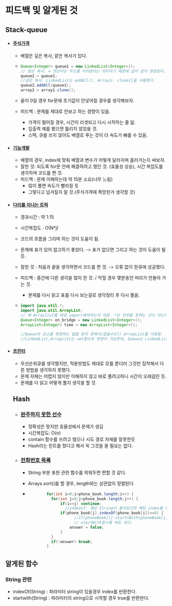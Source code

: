 # 피드백 및 알게된 것

## Stack-queue 

- #### [주식가격](https://programmers.co.kr/learn/courses/30/lessons/42584)

  - 배열은 깊은 복사, 얕은 복사가 있다. 

  - ```java
    Queue<Integer> queue1 = new LinkedList<Integer>();
    // 얕은 복사. = 연산자는 주소를 이어준다는 의미이기 때문에 값이 같이 변경된다.
    queue2 = queue1;  
    //깊은 복사. LinkedList는 addAll(), Array는  clone{}을 사용한다.
    queue2.addAll(queue1);
    array2 = array1.clone();
    ```

  - 끝이 0일 경우 for문에 초기값이 안넣어질 경우를 생각해보자.

  - 피드백 : 문제를 제대로 안보고 하는 경향이 있음.
  
    - 가격이 떨어질 경우, 시간이 리셋되고 다시 시작하는 줄 앎.
    - 입출력 예를 봤으면 틀리지 않았을 것.
    - 스택, 큐를 쓰지 않아도 배열로 푸는 것이 더 속도가 빠를 수 있음.
  
- #### [기능개발](https://programmers.co.kr/learn/courses/30/lessons/42586)

  - 배열의 경우, index에 맞춰 배열과 변수가 어떻게 달라지며 흘러가는지 써보자.
  - 잘한 것: 되도록 for문 안에 해결하려고 했던 것. (효율성 상승), 시간 복잡도를 생각하며 코드를 짠 것.
  - 피드백 : 문제 이해하는데 약 15분 소요(너무 느림)
    - 많이 풀면 속도가 빨라질 듯
    - 그렇다고 넘겨짚지 말 것.(주식가격때 폭망한거 생각할 것)
  
- #### [다리를 지나는 트럭](https://programmers.co.kr/learn/courses/30/lessons/42583) 

  - 경과시간 : 약 1:15

  - 시간복잡도 : O(N*j)

  - 코드의 흐름을 그리며 하는 것이 도움이 됨.

  - 문제에 표가 있어 참고하기 좋았다. -> 표가 없으면 그리고 하는 것이 도움이 될 듯.

  - 잘한 것 : 처음과 끝을 생각하면서 코드를 짠 것. -> 오류 없이 한큐에 성공했다.

  - 피드백 : 중간에 다른 생각을 많이 한 것. / 막힐 경우 몇분동안 머리가 안돌아 가는 것.

    - 문제를 다시 읽고 표를 다시 보는걸로 생각정리 후 다시 풀음.

  - ```java
    import java.util.*;
    import java.util.ArrayList;
    // 왜 Arraylist를 따로 import해야하는지 의문. *은 전부를 뜻하는 것이 아닌가?
    Queue<Integer> on_bridge = new LinkedList<Integer>();
    ArrayList<Integer> time = new ArrayList<Integer>();
    
    //Queue의 요소를 변경하는 법을 찾지 못해서(없을수도?) ArrayList를 사용함.
    //LinkedList,ArrayList는 set함수로 변경이 가능한데, Queue는 LinkedList로 초기화를 하는데도 set함수가 없는걸로 보니 변경을 못하는 것 같다.
    ```

- #### [프린터](https://programmers.co.kr/learn/courses/30/lessons/42587)

  - 우선순위큐를 생각했지만, 적용방법도 제대로 모를 뿐더러 그것만 집착해서 다른 방법을 생각하지 못했다. 
  - 문제 자체는 어렵지 않지만 이해하지 않고 바로 풀려고하니 시간이 오래걸린 듯.
  - 문제를 다 읽고 어떻게 풀지 생각을 할 것.

  ## Hash

  - ### [완주하지 못한 선수](https://programmers.co.kr/learn/courses/30/lessons/42576)
    
    - 정확성은 맞지만 효율성에서 문제가 생김
    - 시간복잡도: O(n)
    - contain 함수를 쓰려고 했으나 시도 경로 자체를 잘못한듯
    - Hash라는 힌트를 줬다고 해서 꼭 그것을 쓸 필요는 없다.
    
  - ### [전화번호 목록](https://programmers.co.kr/learn/courses/30/lessons/42577)

    - String 부분 표현 관련 함수를 외워두면 편할 것 같다.
    - Arrays.sort()를 할 경우, length와는 상관없이 정렬된다. 

    - ```java
              for(int i=0;i<phone_book.length;i++) {
              	for(int j=0;j<phone_book.length;j++) {
              		if(i==j) continue;
                      //indexof: 해당 String이 들어있으면 해당 index를 반환한다.
              		if(phone_book[j].indexOf(phone_book[i])==0) {
                          //if(phoneBook[i].startsWith(phoneBook[j])) {return false;}
                          // startWith함수를 써도 된다.
              			answer = false;
              		}
              	}
              	if(!answer) break;
              }
      ```


## 알게된 함수

### String 관련

- indexOf(String) : 파라미터 string이 있을경우 index를 반환한다.
- startwith(String) : 파라미터의 string으로 시작할 경우 true를 반환한다.

